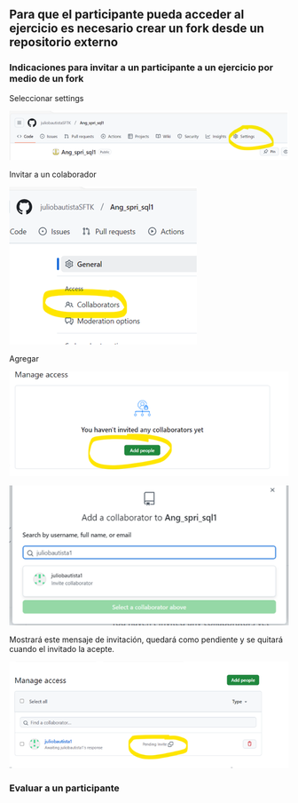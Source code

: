 ## **Para que el participante pueda acceder al ejercicio es necesario crear un fork desde un repositorio externo**

### Indicaciones para invitar a un participante a un ejercicio por medio de un fork

Seleccionar settings

![Descripción de la imagen](../imagenes/Img1.png) 

Invitar a un colaborador

![Descripción de la imagen](../imagenes/Img2.png)

Agregar 

![Descripción de la imagen](../imagenes/Img3.png)

![Descripción de la imagen](../imagenes/Img4.png)

Mostrará este mensaje de invitación, quedará como pendiente y se quitará cuando el invitado la acepte.

![Descripción de la imagen](../imagenes/Img5.png)

### Evaluar a un participante

